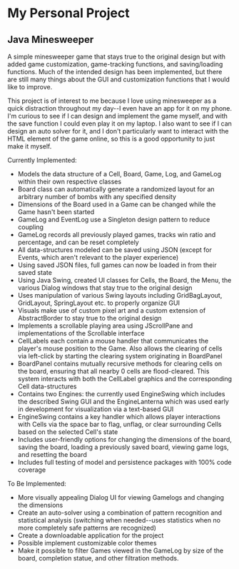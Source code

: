 # My Personal Project
## Java Minesweeper

A simple minesweeper game that stays true to the original design but with added game customization, game-tracking functions, and saving/loading functions.
Much of the intended design has been implemented, but there are still many things about the GUI and customization functions that I would like to improve.

This project is of interest to me because I love using minesweeper as a quick distraction throughout my day--I even have an app for
it on my phone. I'm curious to see if I can design and implement the game myself, and with the save function
I could even play it on my laptop. I also want to see if I can design an auto solver for it, and I don't particularly
want to interact with the HTML element of the game online, so this is a good opportunity to just make it myself.

Currently Implemented:
- Models the data structure of a Cell, Board, Game, Log, and GameLog within their own respective classes
- Board class can automatically generate a randomized layout for an arbitrary number of bombs with any specified density
- Dimensions of the Board used in a Game can be changed while the Game hasn't been started
- GameLog and EventLog use a Singleton design pattern to reduce coupling
- GameLog records all previously played games, tracks win ratio and percentage, and can be reset completely
- All data-structures modeled can be saved using JSON (except for Events, which aren't relevant to the player experience)
- Using saved JSON files, full games can now be loaded in from their saved state
- Using Java Swing, created UI classes for Cells, the Board, the Menu, the various Dialog windows that stay true to the original design
- Uses manipulation of various Swing layouts including GridBagLayout, GridLayout, SpringLayout etc. to properly organize GUI
- Visuals make use of custom pixel art and a custom extension of AbstractBorder to stay true to the original design
- Implements a scrollable playing area using JScrollPane and implementations of the Scrollable interface
- CellLabels each contain a mouse handler that communicates the player's mouse position to the Game. Also allows the clearing of cells via left-click by starting the clearing system originating in BoardPanel
- BoardPanel contains mutually recursive methods for clearing cells on the board, ensuring that all nearby 0 cells are flood-cleared. This system interacts with both the CellLabel graphics and the corresponding Cell data-structures
- Contains two Engines: the currently used EngineSwing which includes the described Swing GUI and the EngineLanterna which was used early in development for visualization via a text-based GUI
- EngineSwing contains a key handler which allows player interactions with Cells via the space bar to flag, unflag, or clear surrounding Cells based on the selected Cell's state
- Includes user-friendly options for changing the dimensions of the board, saving the board, loading a previously saved board, viewing game logs, and resetting the board
- Includes full testing of model and persistence packages with 100% code coverage

To Be Implemented:
- More visually appealing Dialog UI for viewing Gamelogs and changing the dimensions
- Create an auto-solver using a combination of pattern recognition and statistical analysis (switching when needed--uses statistics when no more completely safe patterns are recognized)
- Create a downloadable application for the project
- Possible implement customizable color themes
- Make it possible to filter Games viewed in the GameLog by size of the board, completion statue, and other filtration methods.